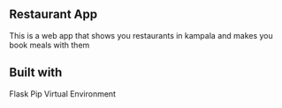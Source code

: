 ## Restaurant App
This is a web app that shows you restaurants in kampala and makes you book meals with them

## Built with 
Flask
Pip
Virtual Environment